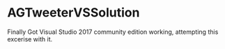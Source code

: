 # AGTweeterVSSolution

Finally Got Visual Studio 2017 community edition working, attempting this excerise with it.
